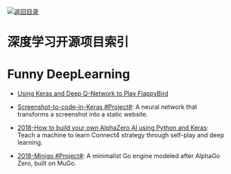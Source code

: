 [![返回目录](https://parg.co/UGo)](https://parg.co/b4z)

# 深度学习开源项目索引

# Funny DeepLearning

* [Using Keras and Deep Q-Network to Play FlappyBird](https://yanpanlau.github.io/2016/07/10/FlappyBird-Keras.html)

- [Screenshot-to-code-in-Keras #Project#](https://github.com/emilwallner/Screenshot-to-code-in-Keras): A neural network that transforms a screenshot into a static website.

- [2018-How to build your own AlphaZero AI using Python and Keras](https://parg.co/UiX): Teach a machine to learn Connect4 strategy through self-play and deep learning.

- [2018-Minigo #Project#](https://github.com/tensorflow/minigo): A minimalist Go engine modeled after AlphaGo Zero, built on MuGo.
